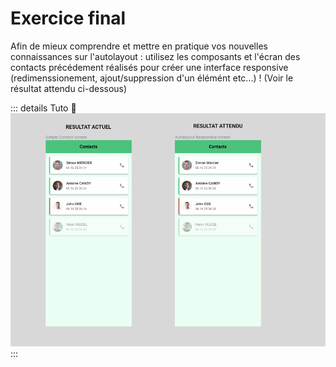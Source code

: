 # Exercice final
Afin de mieux comprendre et mettre en pratique vos nouvelles connaissances sur l'autolayout : utilisez les composants et l'écran des contacts précédement réalisés pour créer une interface responsive (redimenssionement, ajout/suppression d'un élémént etc...) ! (Voir le résultat attendu ci-dessous)

::: details Tuto 🎥
![exercice final autolayout](../../../assets/img/figma/theory/autolayout/exercice/autolayout-final-exercice.gif)
:::

